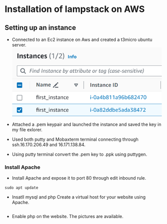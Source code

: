 # Installation of lampstack on AWS
## Setting up an instance
* Connected to an Ec2 instance on Aws and created a t3micro ubuntu server.
![alt text](<aws capture.PNG>)
* Attached a .pem keypair and launched the instance and saved the key in my file exlorer. 

* Used both putty and Mobaxterm terminal connecting through ssh.16.170.206.49 and 16.171.138.84.

- Using putty terminal convert the .pem key to .ppk using puttygen.
### Install Apache
- Install Apache and expose it to port 80 through edit inbound rule.
```
sudo apt update
```

- Insatll mysql and php
Create a virtual host for your website using Apache.
```

```

- Enable php on the website. The pictures are available.